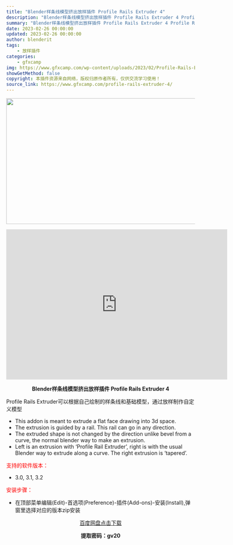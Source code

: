 ```yaml
---
title: "Blender样条线模型挤出放样插件 Profile Rails Extruder 4"
description: "Blender样条线模型挤出放样插件 Profile Rails Extruder 4 Profile Rails Extruder可以根据自己绘制的样条线和基础模型，通过放样制作自定义模型 This..."
summary: "Blender样条线模型挤出放样插件 Profile Rails Extruder 4 Profile Rails Extruder可以根据自己绘制的样条线和基础模型，通过放样制作自定义模型 This..."
date: 2023-02-26 00:00:00
updated: 2023-02-26 00:00:00
author: blenderit
tags: 
    - 放样插件
categories:
    - gfxcamp
img: https://www.gfxcamp.com/wp-content/uploads/2023/02/Profile-Rails-Extruder.jpg
showGetMethod: false
copyright: 本插件资源来自网络，版权归原作者所有，仅供交流学习使用！
source_link: https://www.gfxcamp.com/profile-rails-extruder-4/
---
```

<div><p><img decoding="async" class="aligncenter size-full wp-image-110193" src="https://www.gfxcamp.com/wp-content/uploads/2023/02/Profile-Rails-Extruder.jpg" data-src="https://www.gfxcamp.com/wp-content/uploads/2023/02/Profile-Rails-Extruder.jpg" alt="" width="590" height="335" data-srcset="https://www.gfxcamp.com/wp-content/uploads/2023/02/Profile-Rails-Extruder.jpg 590w, https://www.gfxcamp.com/wp-content/uploads/2023/02/Profile-Rails-Extruder-150x85.jpg 150w" data-sizes="(max-width: 590px) 100vw, 590px"></p><p style="text-align: center;"><iframe loading="lazy" src="https://player.youku.com/embed/XNTk0NjUzNzQyMA==" width="590" height="400" frameborder="0" allowfullscreen="allowfullscreen" data-mce-fragment="1"></iframe></p><p style="text-align: center;"><strong>Blender样条线模型挤出放样插件 Profile Rails Extruder 4</strong></p><p class="sqsrte-small">Profile Rails Extruder可以根据自己绘制的样条线和基础模型，通过放样制作自定义模型</p><ul>
<li>This addon is meant to extrude a flat face drawing into 3d space.</li>
<li>The extrusion is guided by a rail. This rail can go in any direction.</li>
<li>The extruded shape is not changed by the direction unlike bevel from a curve, the normal blender way to make an extrusion.</li>
<li>Left is an extrusion with ‘Profile Rail Extruder’, right is with the usual Blender way to extrude along a curve. The right extrusion is ‘tapered’.</li>
</ul><p><span style="color: #ff0000;">支持的软件版本：</span></p><ul>
<li>3.0, 3.1, 3.2</li>
</ul><p style="text-align: left;"><span style="color: #ff0000;">安装步骤：</span></p><ul>
<li>在顶部菜单编辑(Edit)-首选项(Preference)-插件(Add-ons)-安装(Install),弹窗里选择对应的版本zip安装</li>
</ul><p style="text-align: center;"><a class="maxbutton-3 maxbutton maxbutton-baidu" target="_blank" rel="noopener" href="https://pan.baidu.com/s/14UAKmfLW3H6o9OJQLvuQqg?pwd=gv20"><span class="mb-text">百度网盘点击下载</span></a></p><p style="text-align: center;"><strong>提取密码：gv20</strong></p></div>